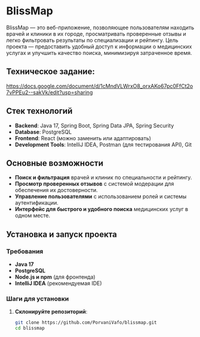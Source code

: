 # BlissMap

BlissMap — это веб-приложение, позволяющее пользователям находить врачей и клиники в их городе, просматривать проверенные отзывы и легко фильтровать результаты по специализации и рейтингу. Цель проекта — предоставить удобный доступ к информации о медицинских услугах и улучшить качество поиска, минимизируя затраченное время.

## Техническое задание:
https://docs.google.com/document/d/1cMndVLWrxO8_orxAKo67pc0FfCt2o7vPPEu2--sakVk/edit?usp=sharing

## Стек технологий

- **Backend**: Java 17, Spring Boot, Spring Data JPA, Spring Security
- **Database**: PostgreSQL
- **Frontend**: React (можно заменить или адаптировать)
- **Development Tools**: IntelliJ IDEA, Postman (для тестирования API), Git

## Основные возможности

- **Поиск и фильтрация** врачей и клиник по специальности и рейтингу.
- **Просмотр проверенных отзывов** с системой модерации для обеспечения их достоверности.
- **Управление пользователями** с использованием ролей и системы аутентификации.
- **Интерфейс для быстрого и удобного поиска** медицинских услуг в одном месте.

## Установка и запуск проекта

### Требования

- **Java 17**
- **PostgreSQL**
- **Node.js и npm** (для фронтенда)
- **IntelliJ IDEA** (рекомендуемая IDE)

### Шаги для установки

1. **Склонируйте репозиторий**:

    ```bash
    git clone https://github.com/PorvaniVafo/blissmap.git
    cd blissmap
    ```


